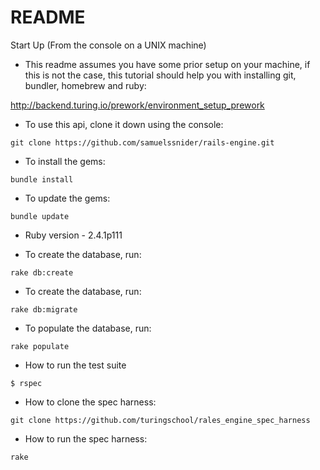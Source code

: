 # README

Start Up (From the console on a UNIX machine)

* This readme assumes you have some prior setup on your machine, if this is not the case, this tutorial should help you with installing git, bundler, homebrew and ruby:

http://backend.turing.io/prework/environment_setup_prework

* To use this api, clone it down using the console:
```
git clone https://github.com/samuelssnider/rails-engine.git
```
* To install the gems:
```
bundle install
```
* To update the gems:
```
bundle update
```

* Ruby version - 2.4.1p111

* To create the database, run:
```
rake db:create 
```
* To create the database, run:
```
rake db:migrate
```
* To populate the database, run:
```
rake populate
```
* How to run the test suite
```
$ rspec
```
* How to clone the spec harness:
```
git clone https://github.com/turingschool/rales_engine_spec_harness
```
* How to run the spec harness:
```
rake
```

